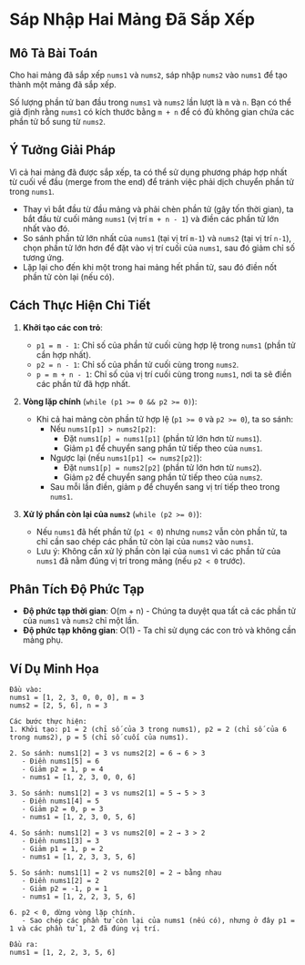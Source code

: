 # Sáp Nhập Hai Mảng Đã Sắp Xếp

## Mô Tả Bài Toán

Cho hai mảng đã sắp xếp `nums1` và `nums2`, sáp nhập `nums2` vào `nums1` để tạo thành một mảng đã sắp xếp.

Số lượng phần tử ban đầu trong `nums1` và `nums2` lần lượt là `m` và `n`. Bạn có thể giả định rằng `nums1` có kích thước bằng `m + n` để có đủ không gian chứa các phần tử bổ sung từ `nums2`.

## Ý Tưởng Giải Pháp

Vì cả hai mảng đã được sắp xếp, ta có thể sử dụng phương pháp hợp nhất từ cuối về đầu (merge from the end) để tránh việc phải dịch chuyển phần tử trong `nums1`.

- Thay vì bắt đầu từ đầu mảng và phải chèn phần tử (gây tốn thời gian), ta bắt đầu từ cuối mảng `nums1` (vị trí `m + n - 1`) và điền các phần tử lớn nhất vào đó.
- So sánh phần tử lớn nhất của `nums1` (tại vị trí `m-1`) và `nums2` (tại vị trí `n-1`), chọn phần tử lớn hơn để đặt vào vị trí cuối của `nums1`, sau đó giảm chỉ số tương ứng.
- Lặp lại cho đến khi một trong hai mảng hết phần tử, sau đó điền nốt phần tử còn lại (nếu có).

## Cách Thực Hiện Chi Tiết

1. **Khởi tạo các con trỏ**:

   - `p1 = m - 1`: Chỉ số của phần tử cuối cùng hợp lệ trong `nums1` (phần tử cần hợp nhất).
   - `p2 = n - 1`: Chỉ số của phần tử cuối cùng trong `nums2`.
   - `p = m + n - 1`: Chỉ số của vị trí cuối cùng trong `nums1`, nơi ta sẽ điền các phần tử đã hợp nhất.

2. **Vòng lặp chính** (`while (p1 >= 0 && p2 >= 0)`):

   - Khi cả hai mảng còn phần tử hợp lệ (`p1 >= 0` và `p2 >= 0`), ta so sánh:
     - Nếu `nums1[p1] > nums2[p2]`:
       - Đặt `nums1[p] = nums1[p1]` (phần tử lớn hơn từ `nums1`).
       - Giảm `p1` để chuyển sang phần tử tiếp theo của `nums1`.
     - Ngược lại (nếu `nums1[p1] <= nums2[p2]`):
       - Đặt `nums1[p] = nums2[p2]` (phần tử lớn hơn từ `nums2`).
       - Giảm `p2` để chuyển sang phần tử tiếp theo của `nums2`.
     - Sau mỗi lần điền, giảm `p` để chuyển sang vị trí tiếp theo trong `nums1`.

3. **Xử lý phần còn lại của `nums2`** (`while (p2 >= 0)`):
   - Nếu `nums1` đã hết phần tử (`p1 < 0`) nhưng `nums2` vẫn còn phần tử, ta chỉ cần sao chép các phần tử còn lại của `nums2` vào `nums1`.
   - Lưu ý: Không cần xử lý phần còn lại của `nums1` vì các phần tử của `nums1` đã nằm đúng vị trí trong mảng (nếu `p2 < 0` trước).

## Phân Tích Độ Phức Tạp

- **Độ phức tạp thời gian**: O(m + n) - Chúng ta duyệt qua tất cả các phần tử của `nums1` và `nums2` chỉ một lần.
- **Độ phức tạp không gian**: O(1) - Ta chỉ sử dụng các con trỏ và không cần mảng phụ.

## Ví Dụ Minh Họa

```
Đầu vào:
nums1 = [1, 2, 3, 0, 0, 0], m = 3
nums2 = [2, 5, 6], n = 3

Các bước thực hiện:
1. Khởi tạo: p1 = 2 (chỉ số của 3 trong nums1), p2 = 2 (chỉ số của 6 trong nums2), p = 5 (chỉ số cuối của nums1).

2. So sánh: nums1[2] = 3 vs nums2[2] = 6 → 6 > 3
   - Điền nums1[5] = 6
   - Giảm p2 = 1, p = 4
   - nums1 = [1, 2, 3, 0, 0, 6]

3. So sánh: nums1[2] = 3 vs nums2[1] = 5 → 5 > 3
   - Điền nums1[4] = 5
   - Giảm p2 = 0, p = 3
   - nums1 = [1, 2, 3, 0, 5, 6]

4. So sánh: nums1[2] = 3 vs nums2[0] = 2 → 3 > 2
   - Điền nums1[3] = 3
   - Giảm p1 = 1, p = 2
   - nums1 = [1, 2, 3, 3, 5, 6]

5. So sánh: nums1[1] = 2 vs nums2[0] = 2 → bằng nhau
   - Điền nums1[2] = 2
   - Giảm p2 = -1, p = 1
   - nums1 = [1, 2, 2, 3, 5, 6]

6. p2 < 0, dừng vòng lặp chính.
   - Sao chép các phần tử còn lại của nums1 (nếu có), nhưng ở đây p1 = 1 và các phần tử 1, 2 đã đúng vị trí.

Đầu ra:
nums1 = [1, 2, 2, 3, 5, 6]
```
